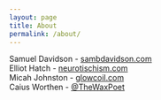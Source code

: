```yaml
---
layout: page
title: About
permalink: /about/
---
```


Samuel Davidson - [sambdavidson.com](https://www.sambdavidson.com/)  
Elliot Hatch - [neurotischism.com](http://neurotischism.com/)  
Micah Johnston - [glowcoil.com](http://glowcoil.com/)  
Caius Worthen - [@TheWaxPoet](https://twitter.com/TheWaxPoet)  

